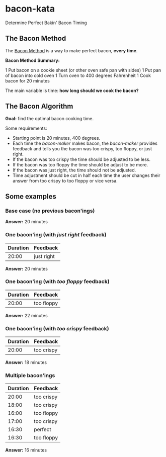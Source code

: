 # bacon-kata
Determine Perfect Bakin' Bacon Timing

## The Bacon Method

The [Bacon Method](https://www.baconmethod.com) is a way to make perfect bacon, __every time__.

__Bacon Method Summary:__

1 Put bacon on a cookie sheet (or other oven safe pan with sides)
1 Put pan of bacon into cold oven
1 Turn oven to 400 degrees Fahrenheit
1 Cook bacon for 20 minutes

The main variable is time: __how long should we cook the bacon?__

## The Bacon Algorithm

__Goal:__ find the optimal bacon cooking time.

Some requirements:

* Starting point is 20 minutes, 400 degrees.
* Each time the _bacon-maker_ makes bacon, the _bacon-maker_ provides feedback and tells you the bacon was too crispy, too floppy, or just right.
* If the bacon was too crispy the time should be adjusted to be less.
* If the bacon was too floppy the time should be adjust to be more.
* If the bacon was just right, the time should not be adjusted.
* Time adjustment should be cut in half each time the user changes their answer from too crispy to too floppy or vice versa.

## Some examples

### Base case (no previous bacon'ings)

__Answer:__ 20 minutes

### One bacon'ing (with _just right_ feedback)

| Duration | Feedback |
| --- | --- |
| 20:00 | just right |

__Answer:__ 20 minutes

### One bacon'ing (with _too floppy_ feedback)

| Duration | Feedback |
| --- | --- |
| 20:00 | too floppy |

__Answer:__ 22 minutes

### One bacon'ing (with _too crispy_ feedback)

| Duration | Feedback |
| --- | --- |
| 20:00 | too crispy |

__Answer:__ 18 minutes

### Multiple bacon'ings

| Duration | Feedback |
| --- | --- |
| 20:00 | too crispy |
| 18:00 | too crispy |
| 16:00 | too floppy |
| 17:00 | too crispy |
| 16:30 | perfect |
| 16:30 | too floppy |

__Answer:__ 16 minutes

